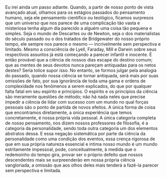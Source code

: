 Eu irei ainda um passo adiante. Quando, a partir de nosso ponto de vista avançado atual, olhamos para os estágios passados do pensamento humano, seja ele pensamento científico ou teológico, ficamos surpresos que um universo que nos parece de uma complicação tão vasta e misteriosa tenha algum dia parecido a alguém uma coisa tão pequena e simples. Seja o mundo de Descartes ou de Newton, seja o dos materialistas do século passado ou o dos tratados de Bridgewater do nosso próprio tempo, ele sempre nos parece o mesmo — incrivelmente sem perspectiva e limitado. Mesmo a consciência de Lyell, Faraday, Mill e Darwin sobre seus respectivos assuntos já está começando a parecer infantil e inocente. É então provável que a ciência de nossos dias escape do destino comum; que as mentes de seus devotos nunca pareçam antiquadas para os netos destes? Seria tolice supor isso. No entanto, se formos julgar pela analogia do passado, quando nossa ciência se tornar antiquada, será mais por suas omissões de fato, por sua ignorância de toda uma gama e ordens de complexidade nos fenômenos a serem explicados, do que por qualquer falta fatal em seu espírito e princípios. O espírito e os princípios da ciência são meramente questões de método; não há nada neles que precise impedir a ciência de lidar com sucesso com um mundo no qual forças pessoais são o ponto de partida de novos efeitos. A única forma de coisa que encontramos diretamente, a única experiência que temos concretamente, é nossa própria vida pessoal. A única categoria completa de nosso pensamento, nos dizem nossos professores de filosofia, é a categoria da personalidade, sendo toda outra categoria um dos elementos abstratos dessa. E essa negação sistemática por parte da ciência da personalidade como uma condição dos eventos, essa crença rigorosa de que em sua própria natureza essencial e íntima nosso mundo é um mundo estritamente impessoal, pode, conceitualmente, à medida que o redemoinho do tempo gira, provar ser o próprio defeito que nossos descendentes mais se surpreenderão em nossa própria ciência vangloriada, a omissão que aos olhos deles mais tenderá a fazê-la parecer sem perspectiva e limitada.